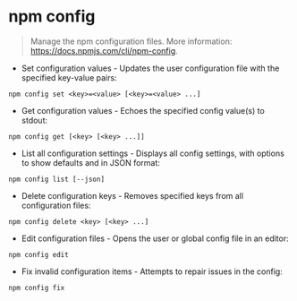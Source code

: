 # npm config

> Manage the npm configuration files.
> More information: <https://docs.npmjs.com/cli/npm-config>.

- Set configuration values - Updates the user configuration file with the specified key-value pairs:

`npm config set <key>=<value> [<key>=<value> ...]`

- Get configuration values - Echoes the specified config value(s) to stdout:

`npm config get [<key> [<key> ...]]`

- List all configuration settings - Displays all config settings, with options to show defaults and in JSON format:

`npm config list [--json]`

- Delete configuration keys - Removes specified keys from all configuration files:

`npm config delete <key> [<key> ...]`

- Edit configuration files - Opens the user or global config file in an editor:

`npm config edit`

- Fix invalid configuration items - Attempts to repair issues in the config:

`npm config fix`
